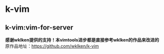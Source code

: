 k-vim
=======================

## k-vim:vim-for-server
**感谢wklken提供的支持！本vimtools进步都是直接参考wklken的作品来改进的**
原作品地址：https://github.com/wklken/k-vim
